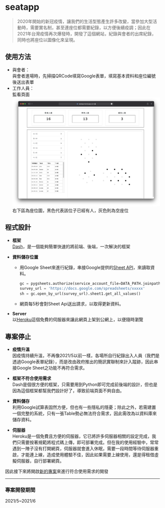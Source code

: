 # seatapp
> 2020年開始的新冠疫情，讓我們的生活型態產生許多改變，當參加大型活動時，需要實名制，甚至連座位都需要紀錄，以方便後續疫調；因此在2021年台灣疫情再次爆發時，開發了這個網站，紀錄與會者的出席紀錄，同時也將座位以圖像化來呈現。

## 使用方法
- 與會者：  
與會者進場時，先掃描QRCode填寫Google表單，填寫基本資料和座位編號後送出表單
- 工作人員：  
監看頁面
![img](https://github.com/JT-427/seatapp/blob/main/assets/screenshot.png)  
右下區為座位圖，黑色代表該位子已經有人，灰色則為空座位

## 程式設計
- **框架**  
[Dash](https://dash.plotly.com)，是一個能夠簡單快速的將前端、後端，一次解決的框架

- **資料儲存位置**  
    - 用Google Sheet來進行紀錄，串接Google提供的[Sheet API](https://developers.google.com/sheets/api)，來讀取資料。  
        ```py
        gc = pygsheets.authorize(service_account_file=DATA_PATH.joinpath("xxxxx.json"))
        survey_url = 'https://docs.google.com/spreadsheets/xxxxx'
        sh = gc.open_by_url(survey_url).sheet1.get_all_values()
        ```
    - 網頁每5秒會對Sheet Api送出請求，以取得更新資料。


- **Server**  
以[Heroku](https://www.heroku.com)這個免費的伺服器來讓此網頁上架到公網上，以便隨時瀏覽

## 專案停止
- **疫情升溫**  
因疫情持續升溫，不再像2021/5以前一樣，各場所自行紀錄出入人員（我們是透過Google表單紀錄），而是改由政府推出的簡訊實聯制來計入蹤跡，因此串接Google Sheet之功能不再符合需求。

- **框架不符合使用需求**  
Dash是個很方便的框架，只需要用到Python即可完成前後端的設計，但也是因為這個框架都幫我們設計好了，導致前端頁面不夠自由。

- **資料儲存**  
利用Google試算表固然方便，但也有一些隱私的隱憂；除此之外，若需建置一個完整的系統，只有一張Table勢必無法符合需求，因此需改為以資料庫來儲存資料。

- **伺服器**  
Heroku是一個免費且方便的伺服器，它已將許多伺服器相關的設定完成，我們只需要按著規範將程式碼上傳，即可部署完成。但在我的使用經驗中，常常遇到一陣子沒有打開網頁，伺服器就會進入休眠，需要一段時間等待伺服器重啟，才能連上線，造成使用體驗不佳，因此如果需要上線使用，還是得租借虛擬伺服器，自行部署網頁。  

因此接下來將開啟[新的專案](https://github.com/JT-427/tncc-attend)來進行符合使用需求的開發
***
### 專案開發期間
2021/5~2021/6